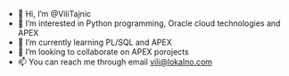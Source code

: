 - 👋 Hi, I’m @ViliTajnic
- 👀 I’m interested in Python programming, Oracle cloud technologies and APEX 
- 🌱 I’m currently learning PL/SQL and APEX
- 💞️ I’m looking to collaborate on APEX porojects
- 📫 You can reach me through email vili@lokalno.com

<!---
ViliTajnic/ViliTajnic is a ✨ special ✨ repository because its `README.md` (this file) appears on your GitHub profile.
You can click the Preview link to take a look at your changes.
--->
